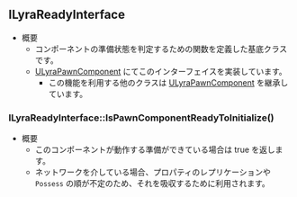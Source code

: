 ## ILyraReadyInterface

* 概要
	* コンポーネントの準備状態を判定するための関数を定義した基底クラスです。
	* [ULyraPawnComponent] にてこのインターフェイスを実装しています。
		* この機能を利用する他のクラスは [ULyraPawnComponent] を継承しています。

### ILyraReadyInterface::IsPawnComponentReadyToInitialize()

* 概要
	* このコンポーネントが動作する準備ができている場合は true を返します。
	* ネットワークを介している場合、プロパティのレプリケーションや `Possess` の順が不定のため、それを吸収するために利用されます。



<!--- ページ内のリンク --->

<!--- 自前の画像へのリンク --->

<!--- generated --->
[ULyraPawnComponent]: ../../Lyra/GameplayAbility/ULyraPawnComponent.md#ulyrapawncomponent
